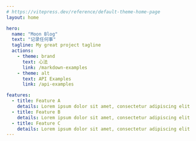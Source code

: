 ```yaml
---
# https://vitepress.dev/reference/default-theme-home-page
layout: home

hero:
  name: "Moon Blog"
  text: "记录任何事"
  tagline: My great project tagline
  actions:
    - theme: brand
      text: 心法
      link: /markdown-examples
    - theme: alt
      text: API Examples
      link: /api-examples

features:
  - title: Feature A
    details: Lorem ipsum dolor sit amet, consectetur adipiscing elit
  - title: Feature B
    details: Lorem ipsum dolor sit amet, consectetur adipiscing elit
  - title: Feature C
    details: Lorem ipsum dolor sit amet, consectetur adipiscing elit
---
```


